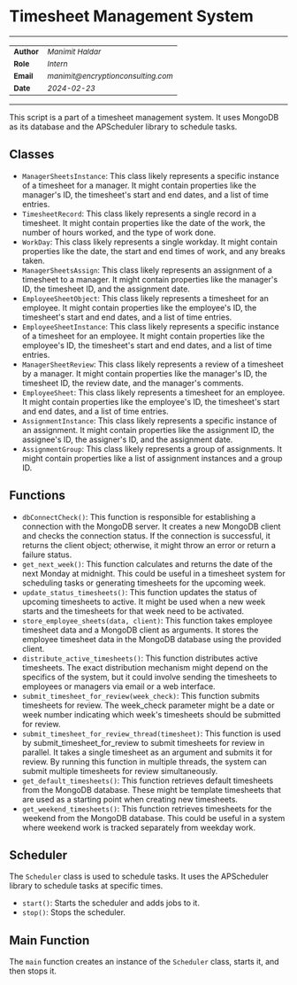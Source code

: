 # Timesheet Management System

---

<table>
<tr><td><b><small>Author</small></b></td><td><small><i>Manimit Haldar</i></small></td></tr>
<tr><td><b><small>Role</small></b></td><td><small><i>Intern</i></small></td></tr>
<tr><td><b><small>Email</small></b></td><td><small><i>manimit@encryptionconsulting.com</i></small></td></tr>
<tr><td><b><small>Date</small></b></td><td><small><i>2024-02-23</i></small></td></tr>
</table>

---


This script is a part of a timesheet management system. It uses MongoDB as its database and the APScheduler library to schedule tasks.

## Classes

- `ManagerSheetsInstance`: This class likely represents a specific instance of a timesheet for a manager. It might contain properties like the manager's ID, the timesheet's start and end dates, and a list of time entries.
- `TimesheetRecord`: This class likely represents a single record in a timesheet. It might contain properties like the date of the work, the number of hours worked, and the type of work done.
- `WorkDay`: This class likely represents a single workday. It might contain properties like the date, the start and end times of work, and any breaks taken.
- `ManagerSheetsAssign`: This class likely represents an assignment of a timesheet to a manager. It might contain properties like the manager's ID, the timesheet ID, and the assignment date.
- `EmployeeSheetObject`: This class likely represents a timesheet for an employee. It might contain properties like the employee's ID, the timesheet's start and end dates, and a list of time entries.
- `EmployeeSheetInstance`: This class likely represents a specific instance of a timesheet for an employee. It might contain properties like the employee's ID, the timesheet's start and end dates, and a list of time entries.
- `ManagerSheetReview`: This class likely represents a review of a timesheet by a manager. It might contain properties like the manager's ID, the timesheet ID, the review date, and the manager's comments.
- `EmployeeSheet`: This class likely represents a timesheet for an employee. It might contain properties like the employee's ID, the timesheet's start and end dates, and a list of time entries.
- `AssignmentInstance`: This class likely represents a specific instance of an assignment. It might contain properties like the assignment ID, the assignee's ID, the assigner's ID, and the assignment date.
- `AssignmentGroup`: This class likely represents a group of assignments. It might contain properties like a list of assignment instances and a group ID.

## Functions

- `dbConnectCheck()`: This function is responsible for establishing a connection with the MongoDB server. It creates a new MongoDB client and checks the connection status. If the connection is successful, it returns the client object; otherwise, it might throw an error or return a failure status.
- `get_next_week()`: This function calculates and returns the date of the next Monday at midnight. This could be useful in a timesheet system for scheduling tasks or generating timesheets for the upcoming week.
- `update_status_timesheets()`: This function updates the status of upcoming timesheets to active. It might be used when a new week starts and the timesheets for that week need to be activated.
- `store_employee_sheets(data, client)`: This function takes employee timesheet data and a MongoDB client as arguments. It stores the employee timesheet data in the MongoDB database using the provided client.
- `distribute_active_timesheets()`: This function distributes active timesheets. The exact distribution mechanism might depend on the specifics of the system, but it could involve sending the timesheets to employees or managers via email or a web interface.
- `submit_timesheet_for_review(week_check)`: This function submits timesheets for review. The week_check parameter might be a date or week number indicating which week's timesheets should be submitted for review.
- `submit_timesheet_for_review_thread(timesheet)`: This function is used by submit_timesheet_for_review to submit timesheets for review in parallel. It takes a single timesheet as an argument and submits it for review. By running this function in multiple threads, the system can submit multiple timesheets for review simultaneously.
- `get_default_timesheets()`: This function retrieves default timesheets from the MongoDB database. These might be template timesheets that are used as a starting point when creating new timesheets.
- `get_weekend_timesheets()`: This function retrieves timesheets for the weekend from the MongoDB database. This could be useful in a system where weekend work is tracked separately from weekday work.

## Scheduler

The `Scheduler` class is used to schedule tasks. It uses the APScheduler library to schedule tasks at specific times.

- `start()`: Starts the scheduler and adds jobs to it.
- `stop()`: Stops the scheduler.

## Main Function

The `main` function creates an instance of the `Scheduler` class, starts it, and then stops it.
